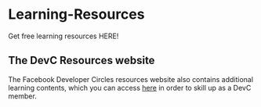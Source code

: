 # Learning-Resources
Get free learning resources HERE!

## The DevC Resources website
The Facebook Developer Circles resources website also contains additional learning contents, which you can access [here](https://www.developercircleresources.com) in order to skill up as a DevC member. 
